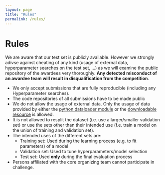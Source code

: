 ```yaml
---
layout: page
title: "Rules"
permalink: /rules/
---
```


# Rules

We are aware that our test set is publicly available. However we strongly adivse against cheating of any kind (usage of external data, hyperparameter searches on the test set, ...) as we will examine the public repository of the awardees very thoroughly. **Any detected misconduct of an awardee team will result in disqualification from the competition**.

+ We only accept submissions that are fully reproducible (including any Hyperparameter searches).
+ The code repositories of all submissions have to be made public
+ We do not allow the usage of external data. Only the usage of data provided by either the [python dataloader module](../dataset) or the [downloadable resource](https://zenodo.org/record/5361324/files/KGID_HQ_DIR.zip) is allowed.
+ It is not allowed to resplit the dataset (i.e. use a larger/smaller validation set) or use the sets other than their intended use (f.e. train a model on the union of training and validation set).
+ The intended uses of the different sets are:
    * Training set: Used during the learning process (e.g. to fit parameters) of a model
    * Validation set: Used to tune hyperparameters/model selection
    * Test set: Used **only** during the final evaluation process
+ Persons affiliated with the core organizing team cannot participate in challenge.
